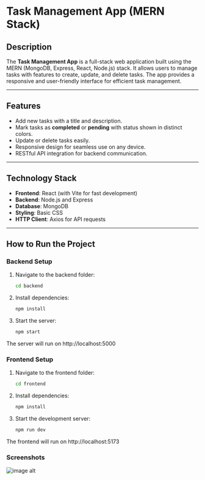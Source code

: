 # Task Management App (MERN Stack)

## Description
The **Task Management App** is a full-stack web application built using the MERN (MongoDB, Express, React, Node.js) stack. It allows users to manage tasks with features to create, update, and delete tasks. The app provides a responsive and user-friendly interface for efficient task management.

---

## Features
- Add new tasks with a title and description.
- Mark tasks as **completed** or **pending** with status shown in distinct colors.
- Update or delete tasks easily.
- Responsive design for seamless use on any device.
- RESTful API integration for backend communication.

---

## Technology Stack
- **Frontend**: React (with Vite for fast development)
- **Backend**: Node.js and Express
- **Database**: MongoDB
- **Styling**: Basic CSS
- **HTTP Client**: Axios for API requests

---

## How to Run the Project

### Backend Setup
1. Navigate to the backend folder:
   ```bash
   cd backend

2. Install dependencies:
    ```bash
    npm install

3. Start the server:
    ```bash
    npm start

The server will run on http://localhost:5000

### Frontend Setup
1. Navigate to the frontend folder:
    ```bash
    cd frontend

2. Install dependencies:
    ```bash
    npm install

3. Start the development server:
    ```bash
    npm run dev

The frontend will run on http://localhost:5173


### Screenshots
![image alt](https://github.com/Ashish-1604/task-management-app/blob/bc322cf8ff7d38a59ea466ba5962cc68f4b8c891/1.png)
